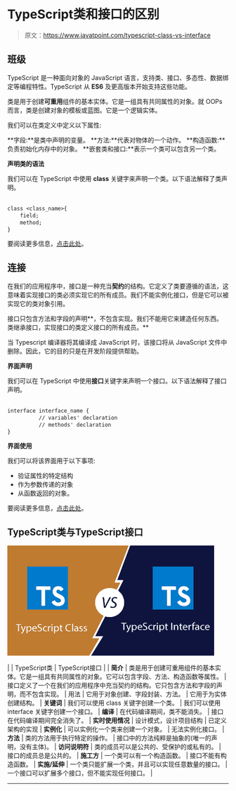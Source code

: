 # TypeScript类和接口的区别

> 原文：<https://www.javatpoint.com/typescript-class-vs-interface>

## 班级

TypeScript 是一种面向对象的 JavaScript 语言，支持类、接口、多态性、数据绑定等编程特性。TypeScript 从 **ES6** 及更高版本开始支持这些功能。

类是用于创建**可重用**组件的基本实体。它是一组具有共同属性的对象。就 OOPs 而言，类是创建对象的模板或蓝图。它是一个逻辑实体。

我们可以在类定义中定义以下属性:

**字段:**是类中声明的变量。
**方法:**代表对物体的一个动作。
**构造函数:**负责初始化内存中的对象。
**嵌套类和接口:**表示一个类可以包含另一个类。

**声明类的语法**

我们可以在 TypeScript 中使用 **class** 关键字来声明一个类。以下语法解释了类声明。

```

class <class_name>{    
    field;    
    method;    
}  

```

要阅读更多信息，[点击此处](typescript-classes)。

## 连接

在我们的应用程序中，接口是一种充当**契约**的结构。它定义了类要遵循的语法，这意味着实现接口的类必须实现它的所有成员。我们不能实例化接口，但是它可以被实现它的类对象引用。

接口只包含方法和字段的声明**，不包含实现。我们不能用它来建造任何东西。类继承接口，实现接口的类定义接口的所有成员。**

当 Typescript 编译器将其编译成 JavaScript 时，该接口将从 JavaScript 文件中删除。因此，它的目的只是在开发阶段提供帮助。

**界面声明**

我们可以在 TypeScript 中使用**接口**关键字来声明一个接口。以下语法解释了接口声明。

```

interface interface_name {  
          // variables' declaration  
          // methods' declaration  
}  

```

**界面使用**

我们可以将该界面用于以下事项:

*   验证属性的特定结构
*   作为参数传递的对象
*   从函数返回的对象。

要阅读更多信息，[点击此处](typescript-interface)。

## TypeScript类与TypeScript接口

![TypeScript Class vs. Interface](img/9f6a320f8fe80293912cccf7f27b7428.png)

|  | TypeScript类 | TypeScript接口 |
| **简介** | 类是用于创建可重用组件的基本实体。它是一组具有共同属性的对象。它可以包含字段、方法、构造函数等属性。 | 接口定义了一个在我们的应用程序中充当契约的结构。它只包含方法和字段的声明，而不包含实现。 | 用法 | 它用于对象创建、字段封装、方法。 | 它用于为实体创建结构。 | **关键词** | 我们可以使用 class 关键字创建一个类。 | 我们可以使用 interface 关键字创建一个接口。 | **编译** | 在代码编译期间，类不能消失。 | 接口在代码编译期间完全消失了。 | **实时使用情况** | 设计模式，设计项目结构 | 已定义架构的实现 | **实例化** | 可以实例化一个类来创建一个对象。 | 无法实例化接口。 | **方法** | 类的方法用于执行特定的操作。 | 接口中的方法纯粹是抽象的(唯一的声明，没有主体)。 | **访问说明符** | 类的成员可以是公共的、受保护的或私有的。 | 接口的成员总是公共的。 | **施工方** | 一个类可以有一个构造函数。 | 接口不能有构造函数。 | **实施/延伸** | 一个类只能扩展一个类，并且可以实现任意数量的接口。 | 一个接口可以扩展多个接口，但不能实现任何接口。 |

* * *